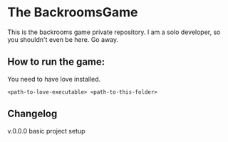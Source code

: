 # The BackroomsGame
This is the backrooms game private repository. I am a solo developer, so you shouldn't even be here. Go away.
## How to run the game:
You need to have love installed.
```batch
<path-to-love-executable> <path-to-this-folder>
```
## Changelog
v.0.0.0 basic project setup